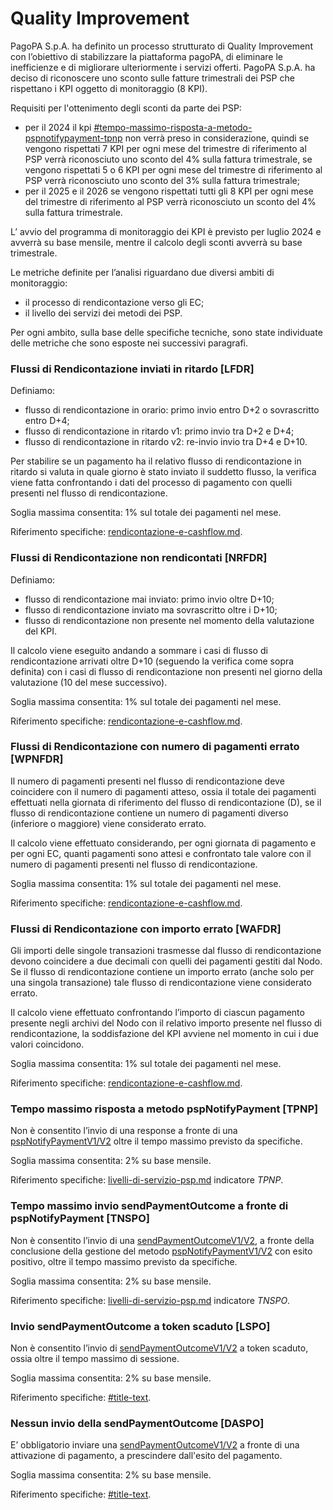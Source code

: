 # Quality Improvement

PagoPA S.p.A. ha definito un processo strutturato di Quality Improvement con l’obiettivo di stabilizzare la piattaforma pagoPA, di eliminare le inefficienze e di migliorare ulteriormente i servizi offerti. PagoPA S.p.A. ha deciso di riconoscere uno sconto sulle fatture trimestrali dei PSP che rispettano i KPI oggetto di monitoraggio (8 KPI).

Requisiti per l'ottenimento degli sconti da parte dei PSP:

* per il 2024 il kpi [#tempo-massimo-risposta-a-metodo-pspnotifypayment-tpnp](quality-improvement.md#tempo-massimo-risposta-a-metodo-pspnotifypayment-tpnp "mention") non verrà preso in considerazione, quindi se vengono rispettati 7 KPI per ogni mese del trimestre di riferimento al PSP verrà riconosciuto uno sconto del 4% sulla fattura trimestrale, se vengono rispettati 5 o 6 KPI per ogni mese del trimestre di riferimento al PSP verrà riconosciuto uno sconto del 3% sulla fattura trimestrale;
* per il 2025 e il 2026 se vengono rispettati tutti gli 8 KPI per ogni mese del trimestre di riferimento al PSP verrà riconosciuto un sconto del 4% sulla fattura trimestrale.

L’ avvio del programma di monitoraggio dei KPI è previsto per luglio 2024 e avverrà su base mensile, mentre  il calcolo degli sconti avverrà su base trimestrale.

Le metriche definite per l’analisi riguardano due diversi ambiti di monitoraggio:

* il processo di rendicontazione verso gli EC;
* il livello dei servizi dei metodi dei PSP.

Per ogni ambito, sulla base delle specifiche tecniche, sono state individuate delle metriche che sono esposte nei successivi paragrafi.

### Flussi di Rendicontazione inviati in ritardo \[LFDR]

Definiamo:

* flusso di rendicontazione in orario: primo invio entro D+2 o sovrascritto entro D+4;&#x20;
* flusso di rendicontazione in ritardo v1: primo invio tra D+2 e D+4;
* flusso di rendicontazione in ritardo v2: re-invio invio tra D+4 e D+10. &#x20;

Per stabilire se un pagamento ha il relativo flusso di rendicontazione in ritardo si valuta in quale giorno è stato inviato il suddetto flusso, la verifica viene fatta confrontando i dati del processo di pagamento con quelli presenti nel flusso di rendicontazione.

Soglia massima consentita: 1% sul totale dei pagamenti nel mese.

Riferimento specifiche: [rendicontazione-e-cashflow.md](../specifiche-attuative-del-nodo-dei-pagamenti-spc/funzionamento-generale/rendicontazione-e-cashflow.md "mention").

### Flussi di Rendicontazione non rendicontati \[NRFDR]

Definiamo:

* flusso di rendicontazione mai inviato: primo invio oltre D+10;
* flusso di rendicontazione inviato ma sovrascritto oltre i D+10;
* flusso di rendicontazione non presente nel momento della valutazione del KPI.

Il calcolo viene eseguito andando a sommare i casi di flusso di rendicontazione arrivati oltre D+10 (seguendo la verifica come sopra definita) con i casi di flusso di rendicontazione non presenti nel giorno della valutazione (10 del mese successivo).

Soglia massima consentita: 1% sul totale dei pagamenti nel mese.

Riferimento specifiche: [rendicontazione-e-cashflow.md](../specifiche-attuative-del-nodo-dei-pagamenti-spc/funzionamento-generale/rendicontazione-e-cashflow.md "mention").

### Flussi di Rendicontazione con numero di pagamenti errato \[WPNFDR]

Il numero di pagamenti presenti nel flusso di rendicontazione deve coincidere con il numero di pagamenti atteso, ossia il totale dei pagamenti effettuati nella giornata di riferimento del flusso di rendicontazione (D), se il flusso di rendicontazione contiene un numero di pagamenti diverso (inferiore o maggiore) viene considerato errato.

Il calcolo viene effettuato considerando, per ogni giornata di pagamento e per ogni EC, quanti pagamenti sono attesi e confrontato tale valore con il numero di pagamenti presenti nel flusso di rendicontazione.

Soglia massima consentita: 1% sul totale dei pagamenti nel mese.

Riferimento specifiche: [rendicontazione-e-cashflow.md](../specifiche-attuative-del-nodo-dei-pagamenti-spc/funzionamento-generale/rendicontazione-e-cashflow.md "mention").

### Flussi di Rendicontazione con importo errato \[WAFDR]

Gli importi delle singole transazioni trasmesse dal flusso di rendicontazione devono coincidere a due decimali con quelli dei pagamenti gestiti dal Nodo. Se il flusso di rendicontazione contiene un importo errato (anche solo per una singola transazione) tale flusso di rendicontazione viene considerato errato.

Il calcolo viene effettuato confrontando l’importo di ciascun pagamento presente negli archivi del Nodo con il relativo importo presente nel flusso di rendicontazione, la soddisfazione del KPI avviene nel momento in cui i due valori coincidono.

Soglia massima consentita: 1% sul totale dei pagamenti nel mese.

Riferimento specifiche: [rendicontazione-e-cashflow.md](../specifiche-attuative-del-nodo-dei-pagamenti-spc/funzionamento-generale/rendicontazione-e-cashflow.md "mention").

### Tempo massimo risposta a metodo pspNotifyPayment​ \[TPNP]

Non è consentito l’invio di una response a fronte di una [pspNotifyPaymentV1/V2](../appendici/primitive.md#pspnotifypayment) oltre il tempo massimo previsto da specifiche.

Soglia massima consentita: 2% su base mensile.

Riferimento specifiche: [livelli-di-servizio-psp.md](../appendici/indicatori-di-qualita-per-i-soggetti-aderenti/livelli-di-servizio-psp.md "mention") indicatore _TPNP_.

### Tempo massimo invio sendPaymentOutcome a fronte di pspNotifyPayment \[TNSPO]

Non è consentito l’invio di una [sendPaymentOutcomeV1/V2](../appendici/primitive.md#sendpaymentoutcome), a fronte della conclusione della gestione del metodo [pspNotifyPaymentV1/V2](../appendici/primitive.md#pspnotifypayment) con esito positivo, oltre il tempo massimo previsto da specifiche.

Soglia massima consentita: 2% su base mensile.

Riferimento specifiche: [livelli-di-servizio-psp.md](../appendici/indicatori-di-qualita-per-i-soggetti-aderenti/livelli-di-servizio-psp.md "mention") indicatore _TNSPO_.

### Invio sendPaymentOutcome a token scaduto \[LSPO]

Non è consentito l’invio di [sendPaymentOutcomeV1/V2](../appendici/primitive.md#sendpaymentoutcome) a token scaduto, ossia oltre il  tempo massimo di sessione.

Soglia massima consentita: 2% su base mensile.

Riferimento specifiche: [#title-text](modalita-di-integrazione/best-practice.md#title-text "mention").

### Nessun invio della sendPaymentOutcome \[DASPO]

E’ obbligatorio inviare una [sendPaymentOutcomeV1/V2](../appendici/primitive.md#sendpaymentoutcome) a  fronte di una attivazione di pagamento, a prescindere dall'esito del pagamento.

Soglia massima consentita: 2% su base mensile.

Riferimento specifiche: [#title-text](modalita-di-integrazione/best-practice.md#title-text "mention").
